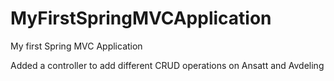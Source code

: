 # MyFirstSpringMVCApplication
My first Spring MVC Application

Added a controller to add different CRUD operations on Ansatt and Avdeling
